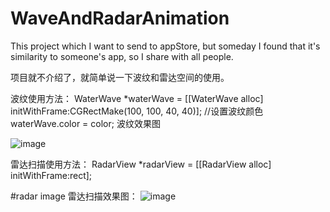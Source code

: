 # WaveAndRadarAnimation

This project which I want to send to appStore, but someday I found that it's similarity to someone's app,
so I share with all people.

项目就不介绍了，就简单说一下波纹和雷达空间的使用。


波纹使用方法：
WaterWave *waterWave = [[WaterWave alloc] initWithFrame:CGRectMake(100, 100, 40, 40)];
//设置波纹颜色
waterWave.color = color;
波纹效果图


![image](https://github.com/MingQW/WaveAndRadarAnimation/blob/master/QQ20190109-104020.png?raw=true)

雷达扫描使用方法：
RadarView *radarView = [[RadarView alloc] initWithFrame:rect];

#radar image
雷达扫描效果图：
![image](https://github.com/MingQW/WaveAndRadarAnimation/blob/master/QQ20190109-104117.png?raw=true)
